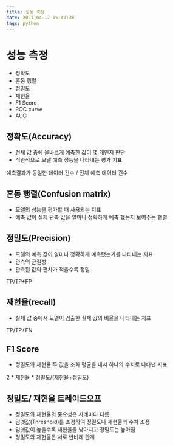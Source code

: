 ```yaml
---
title: 성능 측정
date: 2021-04-17 15:40:38
tags: python
---
```


# 성능 측정

- 정확도
- 혼동 행렬
- 정밀도
- 재현율
- F1 Score
- ROC curve
- AUC

## 정확도(Accuracy)

- 전체 값 중에 올바르게 예측한 값이 몇 개인지 판단
- 직관적으로 모델 예측 성능을 나타내는 평가 지표

예측결과가 동일한 데이터 건수 / 전체 예측 데이터 건수

## 혼동 행렬(Confusion matrix)

- 모델의 성능을 평가할 때 사용되는 지표
- 예측 값이 실제 관측 값을 얼마나 정확하게 예측 했는지 보여주는 행렬

## 정밀도(Precision)

- 모델의 예측 값이 얼마나 정확하게 예측됐는가를 나타내는 지표
- 관측의 균질성
- 관측된 값의 편차가 적을수록 정밀

TP/TP+FP

## 재현율(recall)

- 실제 값 중에서 모델이 검출한 실제 값의 비율을 나타내는 지표

TP/TP+FN

## F1 Score

- 정밀도와 재현율 두 값을 조화 평균을 내서 하나의 수치로 나타낸 지표

2 * 재현율 * 정밀도/(재현율+정밀도)

## 정밀도/ 재현율 트레이드오프

- 정밀도와 재현율의 중요성은 사례마다 다름
- 임곗값(Threshold)를 조정하여 정밀도나 재현율의 수치 조정
- 임곗값이 높을수록 재현율을 낮아지고 정밀도는 높아짐
- 정밀도와 재현율은 서로 반비례 관계
